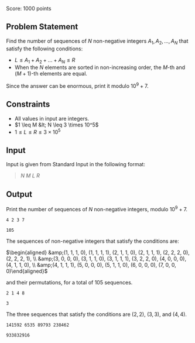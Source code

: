 Score: $1000$ points

## Problem Statement

Find the number of sequences of $N$ non-negative integers $A_1, A_2, ..., A_N$ that satisfy the following conditions:

- $L \leq A_1 + A_2 + ... + A_N \leq R$
- When the $N$ elements are sorted in non-increasing order, the $M$-th and $(M+1)$-th elements are equal.

Since the answer can be enormous, print it modulo $10^9+7$.

## Constraints

- All values in input are integers.
- $1 \leq M &lt; N \leq 3 \times 10^5$
- $1 \leq L \leq R \leq 3 \times 10^5$

## Input

Input is given from Standard Input in the following format:

> $N$ $M$ $L$ $R$

## Output

Print the number of sequences of $N$ non-negative integers, modulo $10^9+7$.

```input1
4 2 3 7
```

```output1
105
```

The sequences of non-negative integers that satisfy the conditions are:

$\begin{aligned} &amp;(1, 1, 1, 0), (1, 1, 1, 1), (2, 1, 1, 0), (2, 1, 1, 1), (2, 2, 2, 0), (2, 2, 2, 1), \\ &amp;(3, 0, 0, 0), (3, 1, 1, 0), (3, 1, 1, 1), (3, 2, 2, 0), (4, 0, 0, 0), (4, 1, 1, 0), \\ &amp;(4, 1, 1, 1), (5, 0, 0, 0), (5, 1, 1, 0), (6, 0, 0, 0), (7, 0, 0, 0)\end{aligned}$

and their permutations, for a total of $105$ sequences.

```input2
2 1 4 8
```

```output2
3
```

The three sequences that satisfy the conditions are $(2, 2)$, $(3, 3)$, and $(4, 4)$.

```input3
141592 6535 89793 238462
```

```output3
933832916
```